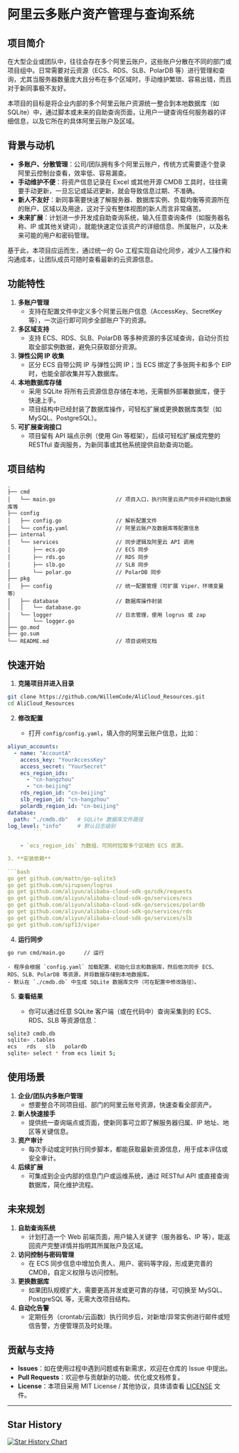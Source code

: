 # 阿里云多账户资产管理与查询系统

## 项目简介

在大型企业或团队中，往往会存在多个阿里云账户，这些账户分散在不同的部门或项目组中。日常需要对云资源（ECS、RDS、SLB、PolarDB 等）进行管理和查询，尤其当服务器数量庞大且分布在多个区域时，手动维护繁琐、容易出错，而且对于新同事极不友好。

本项目的目标是将企业内部的多个阿里云账户资源统一整合到本地数据库（如 SQLite）中，通过脚本或未来的自助查询页面，让用户一键查询任何服务器的详细信息，以及它所在的具体阿里云账户及区域。

## 背景与动机

- **多账户、分散管理**：公司/团队拥有多个阿里云账户，传统方式需要逐个登录阿里云控制台查看，效率低、容易漏查。
- **手动维护不便**：将资产信息记录在 Excel 或其他开源 CMDB 工具时，往往需要手动更新，一旦忘记或延迟更新，就会导致信息过期、不准确。
- **新人不友好**：新同事需要快速了解服务器、数据库实例、负载均衡等资源所在的账户、区域以及用途，这对于没有整体视图的新人而言非常痛苦。
- **未来扩展**：计划进一步开发成自助查询系统，输入任意查询条件（如服务器名称、IP 或其他关键词），就能快速定位该资产的详细信息、所属账户，以及未来可能的用户和密码管理。

基于此，本项目应运而生，通过统一的 Go 工程实现自动化同步，减少人工操作和沟通成本，让团队成员可随时查看最新的云资源信息。

## 功能特性

1. **多账户管理**
    - 支持在配置文件中定义多个阿里云账户信息（AccessKey、SecretKey 等），一次运行即可同步全部账户下的资源。
2. **多区域支持**
    - 支持 ECS、RDS、SLB、PolarDB 等多种资源的多区域查询，自动分页拉取全部实例数据，避免只获取部分资源。
3. **弹性公网 IP 收集**
    - 区分 ECS 自带公网 IP 与弹性公网 IP；当 ECS 绑定了多张网卡和多个 EIP 时，也能全部收集并写入数据库。
4. **本地数据库存储**
    - 采用 SQLite 将所有云资源信息存储在本地，无需额外部署数据库，便于快速上手。
    - 项目结构中已经封装了数据库操作，可轻松扩展或更换数据库类型（如 MySQL、PostgreSQL）。
5. **可扩展查询接口**
    - 项目留有 API 端点示例（使用 Gin 等框架），后续可轻松扩展成完整的 RESTful 查询服务，为新同事或其他系统提供自助查询功能。

## 项目结构

```
.
├── cmd
│   └── main.go                   // 项目入口，执行阿里云资产同步并初始化数据库等
├── config
│   ├── config.go                 // 解析配置文件
│   └── config.yaml               // 阿里云账户及数据库等配置信息
├── internal
│   └── services                  // 同步逻辑及阿里云 API 调用
│       ├── ecs.go                // ECS 同步
│       ├── rds.go                // RDS 同步
│       ├── slb.go                // SLB 同步
│       └── polar.go              // PolarDB 同步
├── pkg
│   ├── config                    // 统一配置管理（可扩展 Viper、环境变量等）
│   ├── database                  // 数据库操作封装
│   │   └── database.go
│   └── logger                    // 日志管理，使用 logrus 或 zap
│       └── logger.go
├── go.mod
├── go.sum
└── README.md                     // 项目说明文档
```

## 快速开始

1. **克隆项目并进入目录**
    
```bash
git clone https://github.com/WillemCode/AliCloud_Resources.git
cd AliCloud_Resources
```
    
2. **修改配置**
    
    - 打开 `config/config.yaml`，填入你的阿里云账户信息，比如：
        
```yaml
aliyun_accounts:
  - name: "AccountA"
    access_key: "YourAccessKey"
    access_secret: "YourSecret"
    ecs_region_ids:
      - "cn-hangzhou"
      - "cn-beijing"
    rds_region_id: "cn-beijing"
    slb_region_id: "cn-hangzhou"
    polardb_region_id: "cn-beijing"
database:
  path: "./cmdb.db"   # SQLite 数据库文件路径
log_level: "info"     # 默认日志级别
        ```
        
    - `ecs_region_ids` 为数组，可同时拉取多个区域的 ECS 资源。

3. **安装依赖**
    
```bash
go get github.com/mattn/go-sqlite3
go get github.com/sirupsen/logrus
go get github.com/aliyun/alibaba-cloud-sdk-go/sdk/requests
go get github.com/aliyun/alibaba-cloud-sdk-go/services/ecs
go get github.com/aliyun/alibaba-cloud-sdk-go/services/polardb
go get github.com/aliyun/alibaba-cloud-sdk-go/services/rds
go get github.com/aliyun/alibaba-cloud-sdk-go/services/slb
go get github.com/spf13/viper
```
    
4. **运行同步**
    
```bash
go run cmd/main.go      // 运行
```
    
    - 程序会根据 `config.yaml` 加载配置、初始化日志和数据库，然后依次同步 ECS、RDS、SLB、PolarDB 等资源，并将数据存储到本地数据库。
    - 默认在 `./cmdb.db` 中生成 SQLite 数据库文件（可在配置中修改路径）。
5. **查看结果**
    
    - 你可以通过任意 SQLite 客户端（或在代码中）查询采集到的 ECS、RDS、SLB 等资源信息：
        
```bash
sqlite3 cmdb.db
sqlite> .tables
ecs   rds   slb   polardb
sqlite> select * from ecs limit 5;
```
        
## 使用场景

1. **企业/团队内多账户管理**
    - 想要整合不同项目组、部门的阿里云账号资源，快速查看全部资产。
2. **新人快速接手**
    - 提供统一查询端点或页面，使新同事可立即了解服务器归属、IP 地址、地区等关键信息。
3. **资产审计**
    - 每次手动或定时执行同步脚本，都能获取最新资源信息，用于成本评估或安全审计。
4. **后续扩展**
    - 可集成到企业内部的信息门户或运维系统，通过 RESTful API 或直接查询数据库，简化维护流程。

## 未来规划

1. **自助查询系统**
    - 计划打造一个 Web 前端页面，用户输入关键字（服务器名、IP 等），能返回资产完整详情并指明其所属账户及区域。
2. **访问控制与密码管理**
    - 在 ECS 同步信息中增加负责人、用户、密码等字段，形成更完善的 CMDB，自定义权限与访问控制。
3. **更换数据库**
    - 如果团队规模扩大，需要更高并发或更可靠的存储，可切换至 MySQL、PostgreSQL 等，无需大改项目结构。
4. **自动化告警**
    - 定期任务（crontab/云函数）执行同步后，对新增/异常实例进行邮件或短信告警，方便管理员及时处理。

## 贡献与支持
- **Issues**：如在使用过程中遇到问题或有新需求，欢迎在仓库的 Issue 中提出。
- **Pull Requests**：欢迎参与贡献新的功能、优化或文档修复。
- **License**：本项目采用 MIT License / 其他协议，具体请查看 [LICENSE](https://chatgpt.com/c/LICENSE) 文件。

---

## Star History

[![Star History Chart](https://api.star-history.com/svg?repos=WillemCode/AliCloud_Resources&type=Date)](https://www.star-history.com/#WillemCode/AliCloud_Resources&Date)
